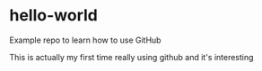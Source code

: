 # hello-world
Example repo to learn how to use GitHub

This is actually my first time really using github and it's interesting
